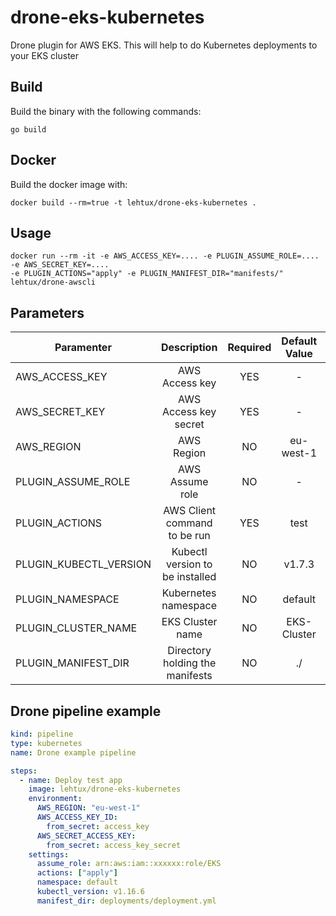 # drone-eks-kubernetes
Drone plugin for AWS EKS. This will help to do Kubernetes deployments to your EKS cluster

## Build
Build the binary with the following commands:

```export CGO_ENABLED=0
go build
```

## Docker

Build the docker image with:
```
docker build --rm=true -t lehtux/drone-eks-kubernetes .
```

## Usage
```
docker run --rm -it -e AWS_ACCESS_KEY=.... -e PLUGIN_ASSUME_ROLE=.... -e AWS_SECRET_KEY=.... 
-e PLUGIN_ACTIONS="apply" -e PLUGIN_MANIFEST_DIR="manifests/" lehtux/drone-awscli
```

## Parameters
| Paramenter            | Description                   |Required       | Default Value | Allowed Values |
| -------------         |:-------------:                |:-------------:|:-------------:|:-------------: |
| AWS_ACCESS_KEY        | AWS Access key                | YES           | -             | -              |
| AWS_SECRET_KEY        | AWS Access key secret         | YES           | -             | -              |
| AWS_REGION            | AWS Region                    | NO            | eu-west-1     | -              |
| PLUGIN_ASSUME_ROLE    | AWS Assume role               | NO            | -             | Role ARN       |
| PLUGIN_ACTIONS        | AWS Client command to be run  | YES           | test          | test/apply/delete|
| PLUGIN_KUBECTL_VERSION| Kubectl version to be installed| NO           | v1.7.3        | -              |
| PLUGIN_NAMESPACE      | Kubernetes namespace          | NO            | default       | -              |
| PLUGIN_CLUSTER_NAME   | EKS Cluster name              | NO            | EKS-Cluster   | -              |
| PLUGIN_MANIFEST_DIR   | Directory holding the manifests| NO           | ./            | -              |


## Drone pipeline example
```yaml
kind: pipeline
type: kubernetes
name: Drone example pipeline

steps:
  - name: Deploy test app
    image: lehtux/drone-eks-kubernetes
    environment:
      AWS_REGION: "eu-west-1"
      AWS_ACCESS_KEY_ID:
        from_secret: access_key
      AWS_SECRET_ACCESS_KEY:
        from_secret: access_key_secret
    settings:
      assume_role: arn:aws:iam::xxxxxx:role/EKS
      actions: ["apply"]
      namespace: default
      kubectl_version: v1.16.6
      manifest_dir: deployments/deployment.yml

```